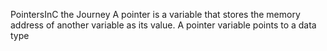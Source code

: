 PointersInC the Journey
A pointer is a variable that stores the memory address of another variable as its value.
A pointer variable points to a data type

